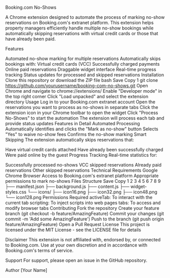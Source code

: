 Booking.com No-Shows

A Chrome extension designed to automate the process of marking no-show reservations on Booking.com's extranet platform. This extension helps property managers efficiently handle multiple no-show bookings while automatically skipping reservations with virtual credit cards or those that have already been paid.

Features

Automated no-show marking for multiple reservations
Automatically skips bookings with:
Virtual credit cards (VCC)
Successfully charged payments
Online paid reservations
Draggable widget interface
Real-time progress tracking
Status updates for processed and skipped reservations
Installation
Clone this repository or download the ZIP file
bash
Save
Copy
1
git clone https://github.com/yourusername/booking-com-no-shows.git
Open Chrome and navigate to chrome://extensions/
Enable "Developer mode" in the top right corner
Click "Load unpacked" and select the extension directory
Usage
Log in to your Booking.com extranet account
Open the reservations you want to process as no-shows in separate tabs
Click the extension icon in your Chrome toolbar to open the widget
Click "Process No-Shows" to start the automation
The extension will process each tab and provide status updates
Features in Detail
Automated Processing
Automatically identifies and clicks the "Mark as no-show" button
Selects "Yes" to waive no-show fees
Confirms the no-show marking
Smart Skipping
The extension automatically skips reservations that:

Have virtual credit cards attached
Have already been successfully charged
Were paid online by the guest
Progress Tracking
Real-time statistics for:

Successfully processed no-shows
VCC skipped reservations
Already paid reservations
Other skipped reservations
Technical Requirements
Google Chrome Browser
Access to Booking.com's extranet platform
Appropriate permissions to mark no-shows
Files Structure
Save
Copy
1
2
3
4
5
6
7
8
9
├── manifest.json
├── background.js
├── content.js
├── widget-styles.css
└── icons/
    ├── icon16.png
    ├── icon32.png
    ├── icon48.png
    └── icon128.png
Permissions Required
activeTab: To interact with the current tab
scripting: To inject scripts into web pages
tabs: To access and modify browser tabs
Contributing
Fork the repository
Create your feature branch (git checkout -b feature/AmazingFeature)
Commit your changes (git commit -m 'Add some AmazingFeature')
Push to the branch (git push origin feature/AmazingFeature)
Open a Pull Request
License
This project is licensed under the MIT License - see the LICENSE file for details

Disclaimer
This extension is not affiliated with, endorsed by, or connected to Booking.com. Use at your own discretion and in accordance with Booking.com's terms of service.

Support
For support, please open an issue in the GitHub repository.

Author
[Your Name]
